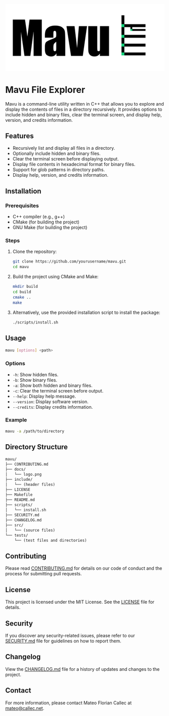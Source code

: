 ![Mavu logo](https://github.com/mateocallec/mavu/blob/main/docs/logo.png?raw=true)

# Mavu File Explorer

Mavu is a command-line utility written in C++ that allows you to explore and display the contents of files in a directory recursively. It provides options to include hidden and binary files, clear the terminal screen, and display help, version, and credits information.

## Features

- Recursively list and display all files in a directory.
- Optionally include hidden and binary files.
- Clear the terminal screen before displaying output.
- Display file contents in hexadecimal format for binary files.
- Support for glob patterns in directory paths.
- Display help, version, and credits information.

## Installation

### Prerequisites

- C++ compiler (e.g., g++)
- CMake (for building the project)
- GNU Make (for building the project)

### Steps

1. Clone the repository:
   ```sh
   git clone https://github.com/yourusername/mavu.git
   cd mavu
   ```

2. Build the project using CMake and Make:
   ```sh
   mkdir build
   cd build
   cmake ..
   make
   ```

3. Alternatively, use the provided installation script to install the package:
   ```sh
   ./scripts/install.sh
   ```

## Usage

```sh
mavu [options] <path>
```

### Options

- `-h`: Show hidden files.
- `-b`: Show binary files.
- `-a`: Show both hidden and binary files.
- `-c`: Clear the terminal screen before output.
- `--help`: Display help message.
- `--version`: Display software version.
- `--credits`: Display credits information.

### Example

```sh
mavu -a /path/to/directory
```

## Directory Structure

```
mavu/
├── CONTRIBUTING.md
├── docs/
│   └── logo.png
├── include/
│   └── (header files)
├── LICENSE
├── Makefile
├── README.md
├── scripts/
│   └── install.sh
├── SECURITY.md
├── CHANGELOG.md
├── src/
│   └── (source files)
└── tests/
    └── (test files and directories)
```

## Contributing

Please read [CONTRIBUTING.md](CONTRIBUTING.md) for details on our code of conduct and the process for submitting pull requests.

## License

This project is licensed under the MIT License. See the [LICENSE](LICENSE) file for details.

## Security

If you discover any security-related issues, please refer to our [SECURITY.md](SECURITY.md) file for guidelines on how to report them.

## Changelog

View the [CHANGELOG.md](CHANGELOG.md) file for a history of updates and changes to the project.

## Contact

For more information, please contact Mateo Florian Callec at [mateo@callec.net](mailto:mateo@callec.net).
